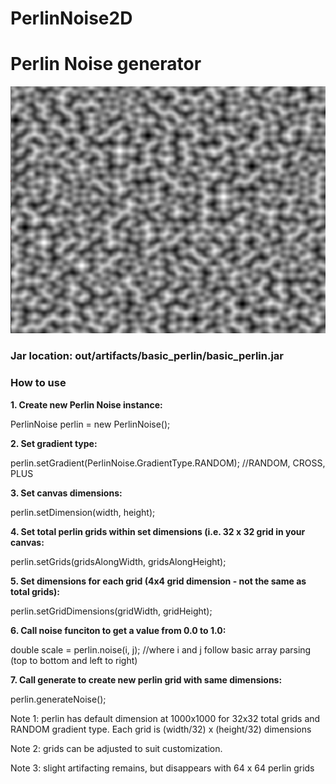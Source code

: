# PerlinNoise2D
<h1>Perlin Noise generator</h1>
<img src="images/perlin.png">
<h3>Jar location: out/artifacts/basic_perlin/basic_perlin.jar</h3>
<h3>How to use</h3>
<b>
1. Create new Perlin Noise instance:</b>
       <p>PerlinNoise perlin = new PerlinNoise();<br></p>
<b>
2. Set gradient type:</b>
       <p>perlin.setGradient(PerlinNoise.GradientType.RANDOM); //RANDOM, CROSS, PLUS<br></p>
<b>
3. Set canvas dimensions:</b>
       <p>perlin.setDimension(width, height);<br></p>
<b>
4. Set total perlin grids within set dimensions (i.e. 32 x 32 grid in your canvas:</b>
       <p>perlin.setGrids(gridsAlongWidth, gridsAlongHeight);<br></p>
<b>
5. Set dimensions for each grid (4x4 grid dimension - not the same as total grids):</b>
       <p>perlin.setGridDimensions(gridWidth, gridHeight);<br></p>
<b>
6. Call noise funciton to get a value from 0.0 to 1.0:</b>
       <p>double scale = perlin.noise(i, j); //where i and j follow basic array parsing (top to bottom and left to right)<br></p>
<b>
7. Call generate to create new perlin grid with same dimensions:</b>
       <p>perlin.generateNoise();<br></p>
<p>Note 1: perlin has default dimension at 1000x1000 for 32x32 total grids and RANDOM gradient type. Each grid is (width/32) x (height/32) dimensions</p>
<p>Note 2: grids can be adjusted to suit customization.</p>
<p>Note 3: slight artifacting remains, but disappears with 64 x 64 perlin grids</p>
